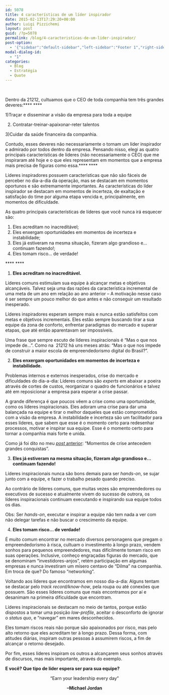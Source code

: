 ```yaml
---
id: 5078
title: 4 características de um líder inspirador
date: 2015-02-13T17:29:20+00:00
author: Luigi Pizzichemi
layout: post
guid: /?p=5078
permalink: /blog/4-caracteristicas-de-um-lider-inspirador/
post-option:
  - '{"sidebar":"default-sidebar","left-sidebar":"Footer 1","right-sidebar":"Footer 1","page-title":"","page-caption":""}'
modal-dialog-id:
  - "1"
categories:
  - Blog
  - Estratégia
  - Quote
---
```

&nbsp;

Dentro da 21212, cultuamos que o CEO de toda companhia tem três grandes deveres:**** ****

1)Traçar e disseminar a visão da empresa para toda a equipe

2) Contratar-treinar-apaixonar-reter talentos

3)Cuidar da saúde financeira da companhia.

Contudo, esses deveres não necessariamente o tornam um líder inspirador e admirado por todos dentro da empresa. Pensando nisso, elegi as quatro principais características de líderes (não necessariamente o CEO) que me inspiraram até hoje e o que eles representam em momentos que a empresa mais precisa de figuras como essa.**** ****

Líderes inspiradores possuem características que não são fáceis de perceber no dia-a-dia da operação, mas se destacam em momentos oportunos e são extremamente importantes. As características do líder inspirador se destacam em momentos de incerteza, de exaltação e satisfação do time por alguma etapa vencida e, principalmente, em momentos de dificuldade.

As quatro principais características de líderes que você nunca irá esquecer são:

  1. Eles acreditam no inacreditável;
  2. Eles enxergam oportunidades em momentos de incerteza e instabilidade;
  3. Eles já estiveram na mesma situação, fizeram algo grandioso e&#8230; continuam fazendo!;
  4. Eles tomam risco&#8230; de verdade!

**** ****

  1.  **Eles acreditam no inacreditável.**

Líderes comuns estimulam sua equipe à alcançar metas e objetivos alcançáveis. Talvez seja uma das razões da característica incremental de uma meta de um ano em relação ao ano anterior &#8211; A motivação nesse caso é ser sempre um pouco melhor do que antes e não conseguir um resultado inesperado.

Líderes inspiradores esperam sempre mais e nunca estão satisfeitos com metas e objetivos incrementais. Eles estão sempre buscando tirar a sua equipe da zona de conforto, enfrentar paradigmas do mercado e superar etapas, que até então aparentavam ser impossíveis.

Uma frase que sempre escuto de líderes inspiracionais é &#8220;Mas o que nos impede de&#8230;&#8221;. Como na  21212 há uns meses atrás: &#8220;Mas o que nos impede de construir a maior escola de empreendedorismo digital do Brasil?&#8221;.

<ol start="2">
  <li>
    <b> </b><b>Eles enxergam oportunidades em momentos de incerteza e instabilidade.</b>
  </li>
</ol>

Problemas internos e externos inesperados, crise do mercado e dificuldades do dia-a-dia: Líderes comuns são _experts_ em abaixar a poeira através de cortes de custos, reorganizar o quadro de funcionários e talvez até em reposicionar a empresa para esperar a crise passar.

A grande diferença é que poucos vêem a crise como uma oportunidade, como os líderes inspiracionais. Eles adoram uma crise para dar uma balançada na equipe e tirar o melhor daqueles que estão comprometidos com a visão da empresa. A instabilidade e incerteza são um facilitador para esses líderes, que sabem que esse é o momento certo para redesenhar processos, motivar e inspirar sua equipe. Esse é o momento certo para tornar a companhia mais forte e unida.

Como já foi dito no meu [_post_ anterior](/blog/quando-o-time-faz-diferenca/ "Quando o time faz a diferença"): &#8220;Momentos de crise antecedem grandes conquistas&#8221;.

<ol start="3">
  <li>
    <b> </b><b>Eles já estiveram na mesma situação, fizeram algo grandioso e&#8230; continuam fazendo!</b>
  </li>
</ol>

Líderes inspiracionais nunca são bons demais para ser _hands-on_, se sujar junto com a equipe, e fazer o trabalho pesado quando preciso.

Ao contrário de líderes comuns, que muitas vezes são empreendedores ou executivos de sucesso e atualmente vivem do sucesso de outrora, os líderes inspiracionais continuam executando e inspirando sua equipe todos os dias.

Obs: Ser _hands-on_, executar e inspirar a equipe não tem nada a ver com não delegar tarefas e não buscar o crescimento da equipe.

<ol start="4">
  <li>
    <b> </b><b>Eles tomam risco&#8230; de verdade!</b>
  </li>
</ol>

É muito comum encontrar no mercado diversos personagens que pregam o empreendedorismo à risca, cultuam o investimento à longo prazo, vendem sonhos para pequenos empreendedores, mas dificilmente tomam risco em suas operações. Inclusive, conheço engraçadas figuras do mercado, que se denominam &#8220;investidores-anjos&#8221;, retém participação em algumas empresas e nunca investiram um mísero centavo de &#8220;Dilma&#8221; na companhia. Em troca de que? Do famoso &#8220;networking&#8221;.

Voltando aos líderes que encontramos em nosso dia-a-dia: Alguns tentam se destacar pelo _track record/know-how_, pela roupa ou até conexões que possuem. São esses líderes comuns que mais encontramos por aí e desanimam na primeira dificuldade que encontram.

Líderes inspiracionais se destacam no meio de tantos, porque estão dispostos a tomar uma posição _low-profile_, aceitar o desconforto de ignorar o _status quo_, e &#8220;navegar&#8221; em mares desconhecidos.

Eles tomam riscos reais não porque são apaixonados por risco, mas pelo alto retorno que eles acreditam ter à longo prazo. Dessa forma, com atitudes diárias, inspiram outras pessoas à assumirem riscos, a fim de alcançar o retorno desejado.

Por fim, esses líderes inspiram os outros a alcançarem seus sonhos através de discursos, mas mais importante, através do exemplo.

**E você? Que tipo de líder espera ser para sua equipe?**

<p style="text-align: center;">
  &#8220;Earn your leadership every day&#8221;
</p>

<p style="text-align: center;">
  <strong> –Michael Jordan </strong>
</p>